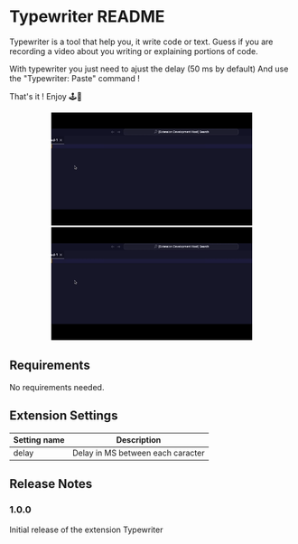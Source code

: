 # Typewriter README

Typewriter is a tool that help you, it write code or text.
Guess if you are recording a video about you writing or explaining portions of code.

With typewriter you just need to ajust the delay (50 ms by default)
And use the "Typewriter: Paste" command !

That's it ! Enjoy 🕹️👋

<center>
    <img src="https://github.com/ashxjs/vscode-typewritter-ext/blob/main/images/delay.gif?raw=true" alt="paste feature" height="200" />
    <img src="https://github.com/ashxjs/vscode-typewritter-ext/blob/main/images/delay.gif?raw=true" alt="delay feature" height="200" />
</center>

## Requirements

No requirements needed.

## Extension Settings

| Setting name | Description                       |
| ------------ | --------------------------------- |
| delay        | Delay in MS between each caracter |

## Release Notes

<!-- Users appreciate release notes as you update your extension. -->

### 1.0.0

Initial release of the extension Typewriter
